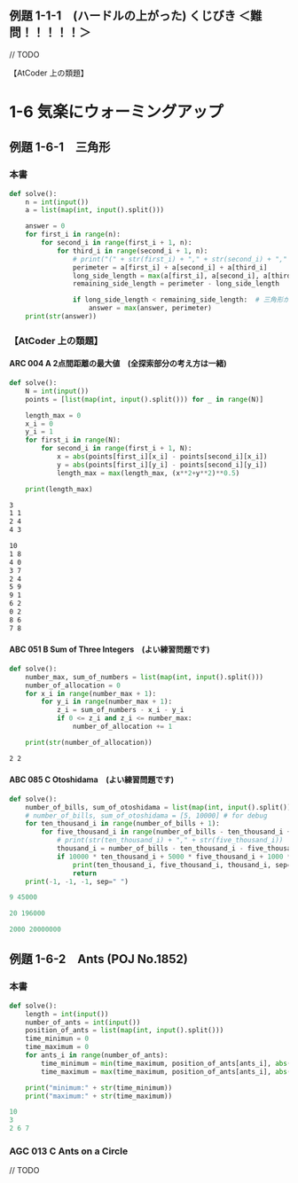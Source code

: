 ## 例題 1-1-1　(ハードルの上がった) くじびき ＜難問！！！！！＞
// TODO

【AtCoder 上の類題】

# 1-6 気楽にウォーミングアップ
## 例題 1-6-1　三角形
### 本書

``` Python
def solve():
    n = int(input())
    a = list(map(int, input().split()))

    answer = 0
    for first_i in range(n):
        for second_i in range(first_i + 1, n):
            for third_i in range(second_i + 1, n):
                # print("(" + str(first_i) + "," + str(second_i) + "," + str(third_i) + ")") # for分型の全探索
                perimeter = a[first_i] + a[second_i] + a[third_i]
                long_side_length = max(a[first_i], a[second_i], a[third_i])
                remaining_side_length = perimeter - long_side_length

                if long_side_length < remaining_side_length:  # 三角形が作れる場合
                    answer = max(answer, perimeter)
    print(str(answer))
```

### 【AtCoder 上の類題】

#### ARC 004 A 2点間距離の最大値　(全探索部分の考え方は一緒)

``` Python
def solve():
    N = int(input())
    points = [list(map(int, input().split())) for _ in range(N)]

    length_max = 0
    x_i = 0
    y_i = 1
    for first_i in range(N):
        for second_i in range(first_i + 1, N):
            x = abs(points[first_i][x_i] - points[second_i][x_i])
            y = abs(points[first_i][y_i] - points[second_i][y_i])
            length_max = max(length_max, (x**2+y**2)**0.5)

    print(length_max)
```

```sh
3
1 1
2 4
4 3
```

```sh
10
1 8
4 0
3 7
2 4
5 9
9 1
6 2
0 2
8 6
7 8
```

#### ABC 051 B Sum of Three Integers　(よい練習問題です)

``` Python
def solve():
    number_max, sum_of_numbers = list(map(int, input().split()))
    number_of_allocation = 0
    for x_i in range(number_max + 1):
        for y_i in range(number_max + 1):
            z_i = sum_of_numbers - x_i - y_i
            if 0 <= z_i and z_i <= number_max:
                number_of_allocation += 1

    print(str(number_of_allocation))
```
```sh
2 2
```


#### ABC 085 C Otoshidama　(よい練習問題です)

``` Python
def solve():
    number_of_bills, sum_of_otoshidama = list(map(int, input().split()))
    # number_of_bills, sum_of_otoshidama = [5, 10000] # for debug
    for ten_thousand_i in range(number_of_bills + 1):
        for five_thousand_i in range(number_of_bills - ten_thousand_i + 1):
            # print(str(ten_thousand_i) + "," + str(five_thousand_i))
            thousand_i = number_of_bills - ten_thousand_i - five_thousand_i
            if 10000 * ten_thousand_i + 5000 * five_thousand_i + 1000 * thousand_i == sum_of_otoshidama:
                print(ten_thousand_i, five_thousand_i, thousand_i, sep=" ")
                return
    print(-1, -1, -1, sep=" ")
```

``` Python
9 45000
```

``` Python
20 196000
```

``` Python
2000 20000000
```

## 例題 1-6-2　Ants (POJ No.1852)
### 本書

``` Python
def solve():
    length = int(input())
    number_of_ants = int(input())
    position_of_ants = list(map(int, input().split()))
    time_minimun = 0
    time_maximum = 0
    for ants_i in range(number_of_ants):
        time_minimum = min(time_maximum, position_of_ants[ants_i], abs(length - position_of_ants[ants_i]))
        time_maximum = max(time_maximum, position_of_ants[ants_i], abs(length - position_of_ants[ants_i]))

    print("minimum:" + str(time_minimum))
    print("maximum:" + str(time_maximum))
```

``` Python
10
3
2 6 7
```

### AGC 013 C Ants on a Circle
// TODO